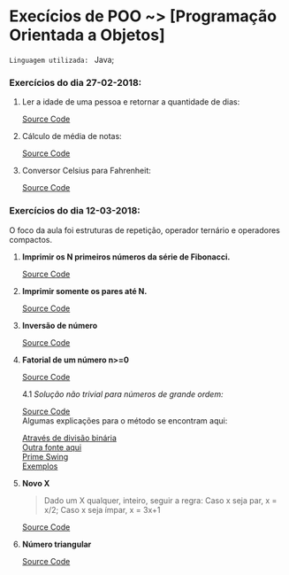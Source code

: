 # Execícios de POO ~> [Programação Orientada a Objetos]

`Linguagem utilizada: ` Java;

### Exercícios do dia 27-02-2018:

1. Ler a idade de uma pessoa e retornar a quantidade de dias:

    [Source Code](./age-in-days/Age.java)  
2. Cálculo de média de notas:

    [Source Code](./average/Grades.java)  
3. Conversor Celsius para Fahrenheit:

    [Source Code](./average/Converter.java)  

### Exercícios do dia 12-03-2018:

O foco da aula foi estruturas de repetição, operador ternário e operadores compactos.

1. **Imprimir os N primeiros números da série de Fibonacci.**

    [Source Code](./fibonacci/Fibonacci.java)

2. **Imprimir somente os pares até N.**

    [Source Code](./even-number/Even-number.java)

3. **Inversão de número**

    [Source Code](./inverter/Inverter.java)

4. **Fatorial de um número n>=0**

    [Source Code](./factorial/Factorial.java)

    4.1 *Solução não trivial para números de grande ordem:*  
    
    [Source Code](./factorial/FactorialPoorMans.java)  
    Algumas explicações para o método se encontram aqui:

    [Através de divisão binária](http://numbers.computation.free.fr/Constants/Algorithms/splitting.html)  
    [Outra fonte aqui](https://people.eecs.berkeley.edu/~fateman/papers/factorial.pdf)  
    [Prime Swing](http://www.luschny.de/math/factorial/java/FactorialParallelPrimeSwing.java.html)  
    [Exemplos](http://www.luschny.de/math/factorial/FastFactorialFunctions.htm)  

5. **Novo X**

    > Dado um X qualquer, inteiro, seguir a regra:
        Caso x seja par, x = x/2;
        Caso x seja ímpar, x = 3x+1

    [Source Code](./new-x/NewX.java)

6. **Número triangular**

    [Source Code](./triangular/Triangular.java)